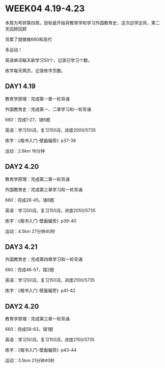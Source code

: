 # WEEK04 4.19-4.23

本周为考研第四周，目标是开始背教育学和学习外国教育史，这次边学边背，第二天回顾回顾

背累了就做做660和高代

多运动！

英语单词每天新学习50个，记录已学习个数。

练字每天两页，记录练字页数。

## DAY1 4.19

教育学原理：完成第一章一轮背诵

外国教育史：完成第一、二章学习和一轮背诵

660：完成1-27，错6题

英语：学习50词，复习150词，进度2000/5735

练字：《楷书入门-壁画偏旁》p37-38

运动：2.6km 16分钟

## DAY2 4.20

教育学原理：完成第二章一轮背诵

外国教育史：完成第三章学习和一轮背诵

660：完成28-45，错6题

英语：学习50词，复习150词，进度2050/5735

练字：《楷书入门-壁画偏旁》p39-40

运动：4.5km 27分钟40秒

## DAY3 4.21

外国教育史：完成第四章学习和一轮背诵

660：完成46-57，错2题

英语：学习50词，复习150词，进度2100/5735

练字：《楷书入门-壁画偏旁》p41-42

## DAY2 4.20

教育学原理：完成第三章一轮背诵

660：完成58-63，错1题

英语：学习50词，复习150词，进度2150/5735

练字：《楷书入门-壁画偏旁》p43-44

运动：3.5km 21分钟40秒